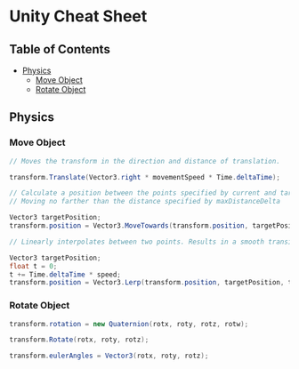 # Unity Cheat Sheet

## Table of Contents

- [Physics](#physics)
  - [Move Object](#move-object) 
  - [Rotate Object](#rotate-object) 

## Physics

### Move Object 
```csharp
// Moves the transform in the direction and distance of translation.

transform.Translate(Vector3.right * movementSpeed * Time.deltaTime);
```

```csharp
// Calculate a position between the points specified by current and target
// Moving no farther than the distance specified by maxDistanceDelta

Vector3 targetPosition;
transform.position = Vector3.MoveTowards(transform.position, targetPosition, Time.deltaTime);
```

```csharp
// Linearly interpolates between two points. Results in a smooth transition.

Vector3 targetPosition;
float t = 0;
t += Time.deltaTime * speed;
transform.position = Vector3.Lerp(transform.position, targetPosition, t);
```

### Rotate Object 
```csharp
transform.rotation = new Quaternion(rotx, roty, rotz, rotw);
```

```csharp
transform.Rotate(rotx, roty, rotz);
```

```csharp
transform.eulerAngles = Vector3(rotx, roty, rotz);
```

